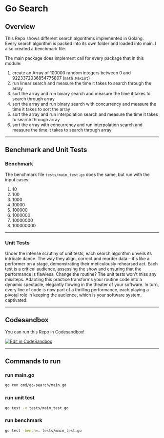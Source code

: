 # Go Search
## Overview

This Repo shows different search algorithms implemented in Golang.  
Every search algorithm is packed into its own folder and loaded into main. I also created a benchmark file.

The main package does implement call for every package that in this module:

1. create an Array of 100000 random integers between 0 and 9223372036854775807 (`math.MaxInt`)
2. run linear search and measure the time it takes to search through the array
3. sort the array and run binary search and measure the time it takes to search through array
4. sort the array and run binary search with concurrency and measure the time it takes to sort the array
5. sort the array and run interpolation search and measure the time it takes to search through array
6. sort the array with concurrency and run interpolation search and measure the time it takes to search through array

---
## Benchmark and Unit Tests

### Benchmark
The benchmark file `tests/main_test.go` does the same, but run with the input cases:

1. 10
2. 100
3. 1000
4. 10000
5. 100000
6. 1000000
7. 10000000
8. 100000000

---

### Unit Tests
Under the intense scrutiny of unit tests, each search algorithm unveils its intricate dance. 
The way they align, correct and reorder data – it's like a performer on a stage,
demonstrating their meticulously rehearsed act. Each test is a critical audience, 
assessing the show and ensuring that the performance is flawless. 
Change the routine? The unit tests won't miss any missteps. 
Adapting this practice transforms your routine code into a dynamic spectacle,
elegantly flowing in the theater of your software. 
In turn, every line of code is now part of a thrilling performance, 
each playing a pivotal role in keeping the audience, which is your software system, captivated.

---

## Codesandbox

You can run this Repo in Codesandbox!  
  
[![Edit in CodeSandbox](https://assets.codesandbox.io/github/button-edit-lime.svg)](https://codesandbox.io/p/github/HRA42/go-search)

---

## Commands to run  

### run main.go

```bash
go run cmd/go-search/main.go
```

### run unit test

```bash
go test -v tests/main_test.go
```

### run benchmark

```bash
go test -bench=. tests/main_test.go
```
